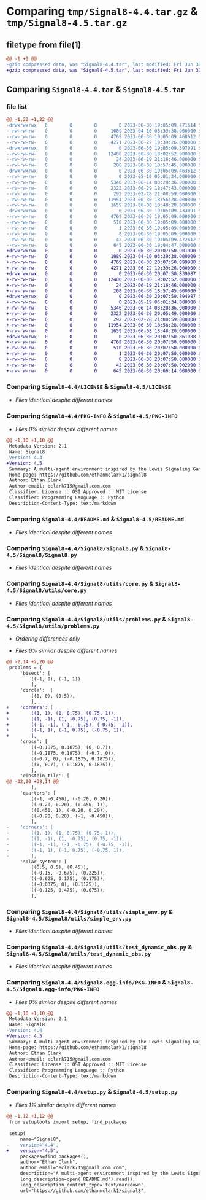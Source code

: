 # Comparing `tmp/Signal8-4.4.tar.gz` & `tmp/Signal8-4.5.tar.gz`

## filetype from file(1)

```diff
@@ -1 +1 @@
-gzip compressed data, was "Signal8-4.4.tar", last modified: Fri Jun 30 19:05:09 2023, max compression
+gzip compressed data, was "Signal8-4.5.tar", last modified: Fri Jun 30 20:07:50 2023, max compression
```

## Comparing `Signal8-4.4.tar` & `Signal8-4.5.tar`

### file list

```diff
@@ -1,22 +1,22 @@
-drwxrwxrwx   0        0        0        0 2023-06-30 19:05:09.471614 Signal8-4.4/
--rw-rw-rw-   0        0        0     1089 2023-04-10 03:39:38.000000 Signal8-4.4/LICENSE
--rw-rw-rw-   0        0        0     4769 2023-06-30 19:05:09.468612 Signal8-4.4/PKG-INFO
--rw-rw-rw-   0        0        0     4271 2023-06-22 19:39:26.000000 Signal8-4.4/README.md
-drwxrwxrwx   0        0        0        0 2023-06-30 19:05:09.397091 Signal8-4.4/Signal8/
--rw-rw-rw-   0        0        0    12400 2023-06-30 19:02:52.000000 Signal8-4.4/Signal8/Signal8.py
--rw-rw-rw-   0        0        0       24 2023-06-19 21:16:46.000000 Signal8-4.4/Signal8/__init__.py
--rw-rw-rw-   0        0        0      208 2023-06-30 18:57:45.000000 Signal8-4.4/Signal8/main.py
-drwxrwxrwx   0        0        0        0 2023-06-30 19:05:09.463612 Signal8-4.4/Signal8/utils/
--rw-rw-rw-   0        0        0        0 2023-05-19 05:01:34.000000 Signal8-4.4/Signal8/utils/__init__.py
--rw-rw-rw-   0        0        0     5346 2023-06-14 03:28:36.000000 Signal8-4.4/Signal8/utils/core.py
--rw-rw-rw-   0        0        0     2322 2023-06-29 18:47:43.000000 Signal8-4.4/Signal8/utils/problems.py
--rw-rw-rw-   0        0        0      292 2023-02-28 21:08:59.000000 Signal8-4.4/Signal8/utils/scenario.py
--rw-rw-rw-   0        0        0    11954 2023-06-30 18:56:28.000000 Signal8-4.4/Signal8/utils/simple_env.py
--rw-rw-rw-   0        0        0     1659 2023-06-08 18:48:20.000000 Signal8-4.4/Signal8/utils/test_dynamic_obs.py
-drwxrwxrwx   0        0        0        0 2023-06-30 19:05:09.433091 Signal8-4.4/Signal8.egg-info/
--rw-rw-rw-   0        0        0     4769 2023-06-30 19:05:09.000000 Signal8-4.4/Signal8.egg-info/PKG-INFO
--rw-rw-rw-   0        0        0      510 2023-06-30 19:05:09.000000 Signal8-4.4/Signal8.egg-info/SOURCES.txt
--rw-rw-rw-   0        0        0        1 2023-06-30 19:05:09.000000 Signal8-4.4/Signal8.egg-info/dependency_links.txt
--rw-rw-rw-   0        0        0        8 2023-06-30 19:05:09.000000 Signal8-4.4/Signal8.egg-info/top_level.txt
--rw-rw-rw-   0        0        0       42 2023-06-30 19:05:09.472612 Signal8-4.4/setup.cfg
--rw-rw-rw-   0        0        0      645 2023-06-30 19:04:47.000000 Signal8-4.4/setup.py
+drwxrwxrwx   0        0        0        0 2023-06-30 20:07:50.901990 Signal8-4.5/
+-rw-rw-rw-   0        0        0     1089 2023-04-10 03:39:38.000000 Signal8-4.5/LICENSE
+-rw-rw-rw-   0        0        0     4769 2023-06-30 20:07:50.899988 Signal8-4.5/PKG-INFO
+-rw-rw-rw-   0        0        0     4271 2023-06-22 19:39:26.000000 Signal8-4.5/README.md
+drwxrwxrwx   0        0        0        0 2023-06-30 20:07:50.839987 Signal8-4.5/Signal8/
+-rw-rw-rw-   0        0        0    12400 2023-06-30 19:02:52.000000 Signal8-4.5/Signal8/Signal8.py
+-rw-rw-rw-   0        0        0       24 2023-06-19 21:16:46.000000 Signal8-4.5/Signal8/__init__.py
+-rw-rw-rw-   0        0        0      208 2023-06-30 18:57:45.000000 Signal8-4.5/Signal8/main.py
+drwxrwxrwx   0        0        0        0 2023-06-30 20:07:50.894987 Signal8-4.5/Signal8/utils/
+-rw-rw-rw-   0        0        0        0 2023-05-19 05:01:34.000000 Signal8-4.5/Signal8/utils/__init__.py
+-rw-rw-rw-   0        0        0     5346 2023-06-14 03:28:36.000000 Signal8-4.5/Signal8/utils/core.py
+-rw-rw-rw-   0        0        0     2322 2023-06-30 20:05:49.000000 Signal8-4.5/Signal8/utils/problems.py
+-rw-rw-rw-   0        0        0      292 2023-02-28 21:08:59.000000 Signal8-4.5/Signal8/utils/scenario.py
+-rw-rw-rw-   0        0        0    11954 2023-06-30 18:56:28.000000 Signal8-4.5/Signal8/utils/simple_env.py
+-rw-rw-rw-   0        0        0     1659 2023-06-08 18:48:20.000000 Signal8-4.5/Signal8/utils/test_dynamic_obs.py
+drwxrwxrwx   0        0        0        0 2023-06-30 20:07:50.861988 Signal8-4.5/Signal8.egg-info/
+-rw-rw-rw-   0        0        0     4769 2023-06-30 20:07:50.000000 Signal8-4.5/Signal8.egg-info/PKG-INFO
+-rw-rw-rw-   0        0        0      510 2023-06-30 20:07:50.000000 Signal8-4.5/Signal8.egg-info/SOURCES.txt
+-rw-rw-rw-   0        0        0        1 2023-06-30 20:07:50.000000 Signal8-4.5/Signal8.egg-info/dependency_links.txt
+-rw-rw-rw-   0        0        0        8 2023-06-30 20:07:50.000000 Signal8-4.5/Signal8.egg-info/top_level.txt
+-rw-rw-rw-   0        0        0       42 2023-06-30 20:07:50.902990 Signal8-4.5/setup.cfg
+-rw-rw-rw-   0        0        0      645 2023-06-30 20:06:14.000000 Signal8-4.5/setup.py
```

### Comparing `Signal8-4.4/LICENSE` & `Signal8-4.5/LICENSE`

 * *Files identical despite different names*

### Comparing `Signal8-4.4/PKG-INFO` & `Signal8-4.5/PKG-INFO`

 * *Files 0% similar despite different names*

```diff
@@ -1,10 +1,10 @@
 Metadata-Version: 2.1
 Name: Signal8
-Version: 4.4
+Version: 4.5
 Summary: A multi-agent environment inspired by the Lewis Signaling Game, featuring eight unique problem configurations with both static and dynamic obstacles.
 Home-page: https://github.com/ethanmclark1/signal8
 Author: Ethan Clark
 Author-email: eclark715@gmail.com.com
 Classifier: License :: OSI Approved :: MIT License
 Classifier: Programming Language :: Python
 Description-Content-Type: text/markdown
```

### Comparing `Signal8-4.4/README.md` & `Signal8-4.5/README.md`

 * *Files identical despite different names*

### Comparing `Signal8-4.4/Signal8/Signal8.py` & `Signal8-4.5/Signal8/Signal8.py`

 * *Files identical despite different names*

### Comparing `Signal8-4.4/Signal8/utils/core.py` & `Signal8-4.5/Signal8/utils/core.py`

 * *Files identical despite different names*

### Comparing `Signal8-4.4/Signal8/utils/problems.py` & `Signal8-4.5/Signal8/utils/problems.py`

 * *Ordering differences only*

 * *Files 0% similar despite different names*

```diff
@@ -2,14 +2,20 @@
 problems = {
     'bisect': [
         ((-1, 0), (-1, 1))
         ],
     'circle':  [
         ((0, 0), (0.5)),
         ],
+    'corners': [
+        ((1, 1), (1, 0.75), (0.75, 1)),
+        ((1, -1), (1, -0.75), (0.75, -1)),
+        ((-1, -1), (-1, -0.75), (-0.75, -1)),
+        ((-1, 1), (-1, 0.75), (-0.75, 1)),
+        ],
     'cross': [
         ((-0.1875, 0.1875), (0, 0.7)),
         ((-0.1875, 0.1875), (-0.7, 0)),
         ((-0.7, 0), (-0.1875, 0.1875)),
         ((0, 0.7), (-0.1875, 0.1875)),
         ],
     'einstein_tile': [
@@ -32,20 +38,14 @@
         ],
     'quarters': [
         ((-1, -0.450), (-0.20, 0.20)),
         ((-0.20, 0.20), (0.450, 1)),
         ((0.450, 1), (-0.20, 0.20)),
         ((-0.20, 0.20), (-1, -0.450)),
         ],
-    'corners': [
-        ((1, 1), (1, 0.75), (0.75, 1)),
-        ((1, -1), (1, -0.75), (0.75, -1)),
-        ((-1, -1), (-1, -0.75), (-0.75, -1)),
-        ((-1, 1), (-1, 0.75), (-0.75, 1)),
-        ],
     'solar_system': [
         ((0.5, 0.5), (0.45)),
         ((-0.15, -0.675), (0.225)),
         ((-0.625, 0.175), (0.175)),
         ((-0.0375, 0), (0.1125)),
         ((-0.125, 0.475), (0.075)),
         ],
```

### Comparing `Signal8-4.4/Signal8/utils/simple_env.py` & `Signal8-4.5/Signal8/utils/simple_env.py`

 * *Files identical despite different names*

### Comparing `Signal8-4.4/Signal8/utils/test_dynamic_obs.py` & `Signal8-4.5/Signal8/utils/test_dynamic_obs.py`

 * *Files identical despite different names*

### Comparing `Signal8-4.4/Signal8.egg-info/PKG-INFO` & `Signal8-4.5/Signal8.egg-info/PKG-INFO`

 * *Files 0% similar despite different names*

```diff
@@ -1,10 +1,10 @@
 Metadata-Version: 2.1
 Name: Signal8
-Version: 4.4
+Version: 4.5
 Summary: A multi-agent environment inspired by the Lewis Signaling Game, featuring eight unique problem configurations with both static and dynamic obstacles.
 Home-page: https://github.com/ethanmclark1/signal8
 Author: Ethan Clark
 Author-email: eclark715@gmail.com.com
 Classifier: License :: OSI Approved :: MIT License
 Classifier: Programming Language :: Python
 Description-Content-Type: text/markdown
```

### Comparing `Signal8-4.4/setup.py` & `Signal8-4.5/setup.py`

 * *Files 1% similar despite different names*

```diff
@@ -1,12 +1,12 @@
 from setuptools import setup, find_packages
 
 setup(
     name="Signal8",
-    version="4.4",
+    version="4.5",
     packages=find_packages(),
     author="Ethan Clark",
     author_email="eclark715@gmail.com.com",
     description="A multi-agent environment inspired by the Lewis Signaling Game, featuring eight unique problem configurations with both static and dynamic obstacles.",
     long_description=open('README.md').read(),
     long_description_content_type='text/markdown',
     url="https://github.com/ethanmclark1/signal8",
```

